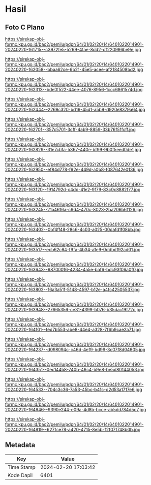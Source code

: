 # Hasil

## Foto C Plano

https://sirekap-obj-formc.kpu.go.id/bac2/pemilu/pdpr/64/01/02/20/14/6401022014901-20240220-161715--c3972fe5-5269-4fae-8dd2-df220996be9e.jpg

https://sirekap-obj-formc.kpu.go.id/bac2/pemilu/pdpr/64/01/02/20/14/6401022014901-20240220-162058--bbaa62ce-6b21-45e5-acee-af2184508bd2.jpg

https://sirekap-obj-formc.kpu.go.id/bac2/pemilu/pdpr/64/01/02/20/14/6401022014901-20240220-162313--bde0f522-44ee-4076-8956-1ccc6861574d.jpg

https://sirekap-obj-formc.kpu.go.id/bac2/pemilu/pdpr/64/01/02/20/14/6401022014901-20240220-162444--2269c320-bd19-45d1-a5b9-d920e8379a64.jpg

https://sirekap-obj-formc.kpu.go.id/bac2/pemilu/pdpr/64/01/02/20/14/6401022014901-20240220-162701--357c5701-3cff-4ab9-8859-33b76f51fcff.jpg

https://sirekap-obj-formc.kpu.go.id/bac2/pemilu/pdpr/64/01/02/20/14/6401022014901-20240220-162829--31e7cb1a-5367-440e-bf99-9b0f5eed0de1.jpg

https://sirekap-obj-formc.kpu.go.id/bac2/pemilu/pdpr/64/01/02/20/14/6401022014901-20240220-162950--ef84d778-f92e-449d-a0b8-f087642e0136.jpg

https://sirekap-obj-formc.kpu.go.id/bac2/pemilu/pdpr/64/01/02/20/14/6401022014901-20240220-163120--1914792d-c4dd-41e2-9f79-83c0c8882f77.jpg

https://sirekap-obj-formc.kpu.go.id/bac2/pemilu/pdpr/64/01/02/20/14/6401022014901-20240220-163245--21a4616a-c9d4-470c-8023-2ba206b6f126.jpg

https://sirekap-obj-formc.kpu.go.id/bac2/pemilu/pdpr/64/01/02/20/14/6401022014901-20240220-163402--0bf4ff48-28c6-4c03-a025-00dafd1f08bb.jpg

https://sirekap-obj-formc.kpu.go.id/bac2/pemilu/pdpr/64/01/02/20/14/6401022014901-20240220-163517--ecb62c64-f9fa-4b34-a1e9-0ddbdf92ad01.jpg

https://sirekap-obj-formc.kpu.go.id/bac2/pemilu/pdpr/64/01/02/20/14/6401022014901-20240220-163643--98700016-4234-4a5e-baf6-bdc93f06a0f0.jpg

https://sirekap-obj-formc.kpu.go.id/bac2/pemilu/pdpr/64/01/02/20/14/6401022014901-20240220-163802--16a3a51f-5148-4597-b12e-a4fc42505537.jpg

https://sirekap-obj-formc.kpu.go.id/bac2/pemilu/pdpr/64/01/02/20/14/6401022014901-20240220-163948--27665356-ce31-4399-b076-b35dac19f72c.jpg

https://sirekap-obj-formc.kpu.go.id/bac2/pemilu/pdpr/64/01/02/20/14/6401022014901-20240220-164101--fed7b553-abe8-44e4-a328-7f6b9cae2a71.jpg

https://sirekap-obj-formc.kpu.go.id/bac2/pemilu/pdpr/64/01/02/20/14/6401022014901-20240220-164237--d098094c-c46d-4ef9-bd99-3c07f8d04605.jpg

https://sirekap-obj-formc.kpu.go.id/bac2/pemilu/pdpr/64/01/02/20/14/6401022014901-20240220-164351--0ec144b8-740b-49c4-b9e8-be5d80144053.jpg

https://sirekap-obj-formc.kpu.go.id/bac2/pemilu/pdpr/64/01/02/20/14/6401022014901-20240220-164533--704c3c36-7a53-45bc-b41c-d2d53a1717e6.jpg

https://sirekap-obj-formc.kpu.go.id/bac2/pemilu/pdpr/64/01/02/20/14/6401022014901-20240220-164646--9390e244-e09a-4d8b-bcce-ab5dd784d5c7.jpg

https://sirekap-obj-formc.kpu.go.id/bac2/pemilu/pdpr/64/01/02/20/14/6401022014901-20240220-164819--6271ce78-a420-4715-8e5b-f2f071748b0b.jpg


## Metadata

| Key        | Value               |
| ---------- | ------------------- |
| Time Stamp | 2024-02-20 17:03:42 |
| Kode Dapil | 6401                |



